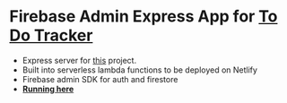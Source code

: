 # Firebase Admin Express App for [To Do Tracker](https://to-do-tracker.netlify.app/)

- Express server for [this](https://github.com/aishwaryapb/todotracker) project.
- Built into serverless lambda functions to be deployed on Netlify
- Firebase admin SDK for auth and firestore
- **[Running here](https://to-do-tracker.netlify.app/)**
